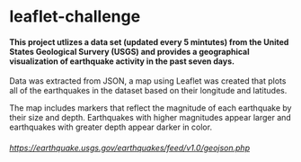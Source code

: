 # leaflet-challenge

#### This project utlizes a data set (updated every 5 mintutes) from the United States Geological Survery (USGS) and provides a geographical visualization of earthquake activity in the past seven days.

Data was extracted from JSON, a map using Leaflet was created that plots all of the earthquakes in the dataset based on their longitude and latitudes.  

The map includes markers that reflect the magnitude of each earthquake by their size and depth.  Earthquakes with higher magnitudes appear larger and 
earthquakes with greater depth appear darker in color. 


###### https://earthquake.usgs.gov/earthquakes/feed/v1.0/geojson.php 